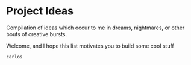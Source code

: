 # Project Ideas

Compilation of ideas which occur to me in dreams, nightmares, or other bouts of creative bursts. <br/>

Welcome, and I hope this list motivates you to build some cool stuff <br />

`carlos`